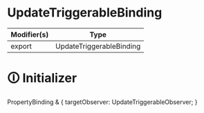 # UpdateTriggerableBinding

| Modifier(s)                            | Type                     |
|----------------------------------------|--------------------------|
| export | UpdateTriggerableBinding |

# &#128712; Initializer

PropertyBinding & {
targetObserver: UpdateTriggerableObserver;
}